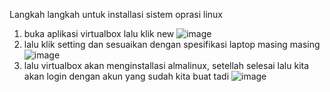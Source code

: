 Langkah langkah untuk installasi sistem oprasi linux
1. buka aplikasi virtualbox lalu klik new
![image](https://github.com/wandagolop17/Installasi-Sistem-oprasi-Linux/assets/126410981/c99eb67b-c63d-46f0-8826-4f5407002725)
2. lalu klik setting dan sesuaikan dengan spesifikasi laptop masing masing
![image](https://github.com/wandagolop17/Installasi-Sistem-oprasi-Linux/assets/126410981/acd530f6-b80a-4ab4-a0de-a1789cdc5e90)
3. lalu virtualbox akan menginstallasi almalinux, setellah selesai lalu kita akan login dengan akun yang sudah kita buat tadi
![image](https://github.com/wandagolop17/Installasi-Sistem-oprasi-Linux/assets/126410981/bdf0faab-9d3c-48b1-929f-dbab403d9fb4)
